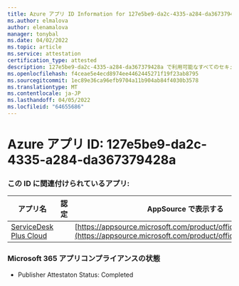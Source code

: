```yaml
---
title: Azure アプリ ID Information for 127e5be9-da2c-4335-a284-da367379428a
ms.author: elmalova
author: elenamalova
manager: tonybal
ms.date: 04/02/2022
ms.topic: article
ms.service: attestation
certification_type: attested
description: 127e5be9-da2c-4335-a284-da367379428a で利用可能なすべてのセキュリティとコンプライアンス情報。
ms.openlocfilehash: f4ceae5e4ecd8974ee4462445271f19f23ab8795
ms.sourcegitcommit: 1ec89e36ca96efb9704a11b904ab84f4030b3578
ms.translationtype: MT
ms.contentlocale: ja-JP
ms.lasthandoff: 04/05/2022
ms.locfileid: "64655686"
---
```

# <a name="azure-app-id-127e5be9-da2c-4335-a284-da367379428a"></a>Azure アプリ ID: 127e5be9-da2c-4335-a284-da367379428a


### <a name="apps-associated-with-this-id"></a>この ID に関連付けられているアプリ:
| **アプリ名** | **認定** | **AppSource で表示する** |
|--------------|---------------|-----------------------|
| [ServiceDesk Plus Cloud](../forward/WA200000037.md) |  | [https://appsource.microsoft.com/product/office/WA200000037](https://appsource.microsoft.com/product/office/WA200000037) |

### <a name="microsoft-365-app-compliance-status"></a>Microsoft 365 アプリコンプライアンスの状態
- Publisher Attestaton Status: Completed
